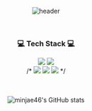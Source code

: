 <div align="center">
  
![header](https://capsule-render.vercel.app/api?type=cylinder&color=000000&height=150&section=header&text=MINJAE's&fontColor=ffffff&fontSize=70&animation=fadeIn&fontAlignY=55)
</div>

<br/>

<div align="center">

### 💻 Tech Stack 💻

<img src="https://img.shields.io/badge/javascript-F7DF1E?style=for-the-badge&logo=javascript&logoColor=white"/>
<!-- <img src="https://img.shields.io/badge/typescript-3178C6?style=for-the-badge&logo=typescript&logoColor=white"/> -->

<img src="https://img.shields.io/badge/react-61DAFB?style=for-the-badge&logo=react&logoColor=white"/>
<!-- <img src="https://img.shields.io/badge/next.js-000000?style=for-the-badge&logo=next.js&logoColor=white"/> -->
<br/>
/*
<img src="https://img.shields.io/badge/node.js-339933?style=for-the-badge&logo=node.js&logoColor=white"/>
<img src="https://img.shields.io/badge/express-000000?style=for-the-badge&logo=express&logoColor=white"/>
<img src="https://img.shields.io/badge/mongodb-47A248?style=for-the-badge&logo=mongodb&logoColor=white"/>
*/

<br/><br/>
![minjae46's GitHub stats](https://github-readme-stats.vercel.app/api?username=minjae46&show_icons=true&theme=graywhite)

<div align="center">
